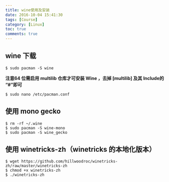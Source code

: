 ```yaml
---
title: wine使用及安装
date: 2016-10-04 15:41:30
tags: [Course]
category: [Linux]
toc: true
comments: true
---
```

## wine 下载
```
$ sudo pacman -S wine
```
**注意64 位需启用 multilib 仓库才可安装 Wine ，去掉 [multilib] 及其 Include的 “#”即可**
```
$ sudo nano /etc/pacman.conf
```
## 使用 mono gecko
```
$ rm -rf ~/.wine
$ sudo pacman -S wine-mono
$ sudo pacman -S wine_gecko
```
## 使用 winetricks-zh（winetricks 的本地化版本）
```
$ wget https://github.com/hillwoodroc/winetricks-zh/raw/master/winetricks-zh
$ chmod +x winetricks-zh
$ ./winetricks-zh
```


